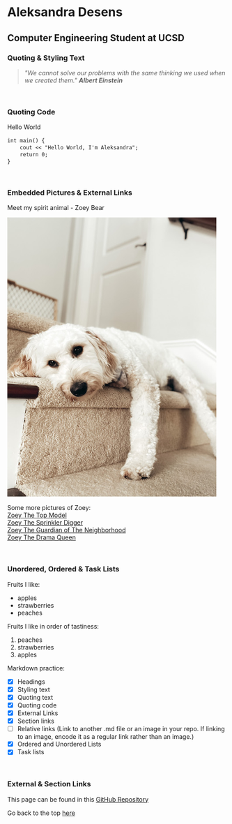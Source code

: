 # Aleksandra Desens
## Computer Engineering Student at UCSD

### Quoting & Styling Text
> *"We cannot solve our problems with the same thinking we used when we created them."*
> ***Albert Einstein***

<br>

### Quoting Code
Hello World
```
int main() {
    cout << "Hello World, I'm Aleksandra";
    return 0;
}
```

<br>

### Embedded Pictures & External Links
Meet my spirit animal - Zoey Bear

![text](IMG_0065_small_thespiritanimal.jpg)

Some more pictures of Zoey:  
[Zoey The Top Model](IMG_0064_small_thetopmodel.jpg)   
[Zoey The Sprinkler Digger](IMG_7438_small_thesprinklerdigger.jpg)   
[Zoey The Guardian of The Neighborhood](IMG_7729_small_theguardianofthenaighbourhood.jpg)   
[Zoey The Drama Queen](IMG_8678_small_thedramaqueen.jpg)

<br>

### Unordered, Ordered & Task Lists
Fruits I like:
* apples
* strawberries
* peaches

Fruits I like in order of tastiness:
1. peaches
2. strawberries
3. apples

Markdown practice:
- [x]  Headings
- [x]  Styling text
- [x]  Quoting text
- [x]  Quoting code
- [x]  External Links
- [x]  Section links
- [ ]  Relative links (Link to another .md file or an image in your repo. If linking to an image, encode it as a regular link rather than an image.)
- [x]  Ordered and Unordered Lists
- [x]  Task lists

<br>

### External & Section Links
This page can be found in this [GitHub Repository](https://github.com/adesens/CSE110_GitHub_Pages_Project.git)

Go back to the top [here](#aleksandra-desens)